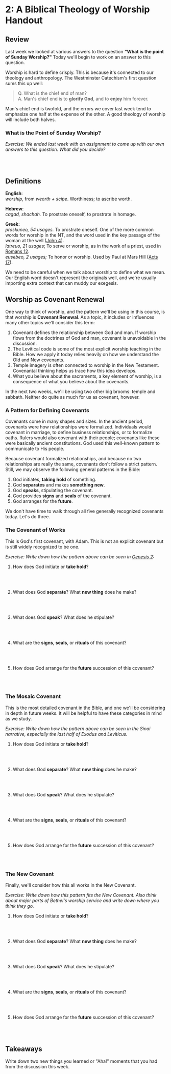 # 2: A Biblical Theology of Worship Handout

## Review

Last week we looked at various answers to the question **"What is the point of Sunday Worship?"** Today we'll begin to work on an answer to this question.

Worship is hard to define crisply. This is because it's connected to our theology and anthropology. The Westminster Catechism's first question sums this up well:

>Q. What is the chief end of man?</br>
>A. Man's chief end is to **glorify God**, and to **enjoy** him forever.

Man's chief end is twofold, and the errors we cover last week tend to emphasize one half at the expense of the other. A good theology of worship will include both halves.

### What is the Point of Sunday Worship?

_Exercise: We ended last week with an assignment to come up with our own answers to this question. What did you decide?_

<br />
<br />

##  Definitions

<!-- ASK: How would you define worship? -->

**English**:</br>
_worship_, from _weorth + scipe_. Worthiness; to ascribe worth.

**Hebrew**:</br>
_cagad, shachah._ To prostrate oneself, to prostrate in homage.

**Greek:** </br>
_proskuneo, 54 usages._ To prostrate oneself. One of the more common words for worship in the NT, and the word used in the key passage of the woman at the well ([John 4](https://www.biblegateway.com/passage/?search=John+4&version=NASB)). </br>
_latreuo, 21 usages_; To serve or worship, as in the work of a priest, used in [Romans 12](https://www.biblegateway.com/passage/?search=Romans+12&version=NASB).</br>
_eusebeo, 2 usages;_ To honor or worship. Used by Paul at Mars Hill ([Acts 17](https://www.biblegateway.com/passage/?search=Acts+17&version=NASB)).

We need to be careful when we talk about worship to define what we mean. Our English word doesn't represent the originals well, and we're usually importing extra context that can muddy our exegesis.

## Worship as Covenant Renewal

One way to think of worship, and the pattern we'll be using in this course, is that worship is **Covenant Renewal**. As a topic, it includes or influences many other topics we'll consider this term:

1. Covenant defines the relationship between God and man. If worship flows from the doctrines of God and man, covenant is unavoidable in the discussion.
2. The Levitical code is some of the most explicit worship teaching in the Bible. How we apply it today relies heavily on how we understand the Old and New covenants.
3. Temple imagery is often connected to worship in the New Testament. Covenantal thinking helps us trace how this idea develops.
4. What you believe about the sacraments, a key element of worship, is a consequence of what you believe about the covenants.

In the next two weeks, we'll be using two other big brooms: temple and sabbath. Neither do quite as much for us as covenant, however.

### A Pattern for Defining Covenants

Covenants come in many shapes and sizes. In the ancient period, covenants were how relationships were formalized. Individuals would covenant in marriage, to define business relationships, or to formalize oaths. Rulers would also covenant with their people; covenants like these were basically ancient constitutions. God used this well-known pattern to communicate to His people.

Because covenant formalized relationships, and because no two relationships are really the same, covenants don't follow a strict pattern. Still, we may observe the following general patterns in the Bible:

1. God initiates, **taking hold** of something.
2. God **separates** and makes **something new**.
3. God **speaks**, stipulating the covenant.
4. God provides **signs** and **seals** of the covenant.
5. God arranges for the **future**.

We don't have time to walk through all five generally recognized covenants today. Let's do three.

### The Covenant of Works

This is God's first covenant, with Adam. This is not an explicit covenant but is still widely recognized to be one. 

_Exercise: Write down how the pattern above can be seen in [Genesis 2](https://biblehub.com/p/nas/heb/genesis/2.shtml):_

1. How does God initiate or **take hold**?
<!-- God takes hold of the earth he has created. -->
<br />
<br />

2. What does God **separate**? What **new thing** does he make?
<!-- He separates dust from dust and breathes life into the dust. -->
<br />
<br />

3. What does God **speak**? What does he stipulate?
<!-- He puts Adam into the garden to cultivate and keep it, and tells him not to eat from the Tree of the Knowledge of Good and Evil. -->
<br />
<br />

4. What are the **signs**, **seals**, or **rituals** of this covenant?
<!-- The two trees, a meal, representing life of obedience and death of disobedience. -->
<br />
<br />

5. How does God arrange for the **future** succession of this covenant?
<!-- He creates Eve and gives them an additional blessing. -->
<br />
<br />

### The Mosaic Covenant

This is the most detailed covenant in the Bible, and one we'll be considering in depth in future weeks. It will be helpful to have these categories in mind as we study.

_Exercise: Write down how the pattern above can be seen in the Sinai narrative, especially the last half of Exodus and Leviticus._

1. How does God initiate or **take hold**?
<!-- He takes hold of his people in slavery and bondage. -->
<br />
<br />

2. What does God **separate**? What **new** **thing** does he make?
<!-- He separates them from Egypt, separates the Red Sea, gives them a new name (Israel), gives himself a new name (Yahweh). -->
<br />
<br />

3. What does God **speak**? What does he stipulate?
<!-- The law, obvs. -->
<br />
<br />

4. What are the **signs**, **seals**, or **rituals** of this covenant?
<!-- Tabernacle, priesthood, Levitical system, Passover. -->
<br />
<br />

5. How does God arrange for the **future** succession of this covenant?
<!-- Deut 32-34, the blessings and curses. -->
<br />
<br />

### The New Covenant

Finally, we'll consider how this all works in the New Covenant. 

_Exercise: Write down how this pattern fits the New Covenant. Also think about major parts of Bethel's worship service and write down where you think they go._

1. How does God initiate or **take hold**?
<!-- He takes on human flesh. -->
<br />
<br />

2. What does God **separate**? What **new** **thing** does he make?
<!-- Jesus suffers the separation of death, but becomes the New Adam and a new King. -->
<br />
<br />

3. What does God **speak**? What does he stipulate?
<!-- The whole New Testament, basically. Also, "love one another." -->
<br />
<br />

4. What are the **signs**, **seals**, or **rituals** of this covenant?
<!-- Baptism, The Lord's Supper. -->
<br />
<br />

5. How does God arrange for the **future** succession of this covenant?
<!-- The Great Commission. -->
<br />
<br />

## Takeaways

Write down two new things you learned or "Aha!" moments that you had from the discussion this week.

<br />
<br />